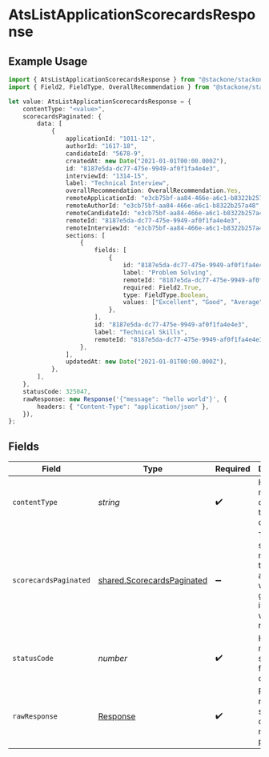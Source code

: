 # AtsListApplicationScorecardsResponse

## Example Usage

```typescript
import { AtsListApplicationScorecardsResponse } from "@stackone/stackone-client-ts/sdk/models/operations";
import { Field2, FieldType, OverallRecommendation } from "@stackone/stackone-client-ts/sdk/models/shared";

let value: AtsListApplicationScorecardsResponse = {
    contentType: "<value>",
    scorecardsPaginated: {
        data: [
            {
                applicationId: "1011-12",
                authorId: "1617-18",
                candidateId: "5678-9",
                createdAt: new Date("2021-01-01T00:00.000Z"),
                id: "8187e5da-dc77-475e-9949-af0f1fa4e4e3",
                interviewId: "1314-15",
                label: "Technical Interview",
                overallRecommendation: OverallRecommendation.Yes,
                remoteApplicationId: "e3cb75bf-aa84-466e-a6c1-b8322b257a48",
                remoteAuthorId: "e3cb75bf-aa84-466e-a6c1-b8322b257a48",
                remoteCandidateId: "e3cb75bf-aa84-466e-a6c1-b8322b257a48",
                remoteId: "8187e5da-dc77-475e-9949-af0f1fa4e4e3",
                remoteInterviewId: "e3cb75bf-aa84-466e-a6c1-b8322b257a48",
                sections: [
                    {
                        fields: [
                            {
                                id: "8187e5da-dc77-475e-9949-af0f1fa4e4e3",
                                label: "Problem Solving",
                                remoteId: "8187e5da-dc77-475e-9949-af0f1fa4e4e3",
                                required: Field2.True,
                                type: FieldType.Boolean,
                                values: ["Excellent", "Good", "Average", "Poor"],
                            },
                        ],
                        id: "8187e5da-dc77-475e-9949-af0f1fa4e4e3",
                        label: "Technical Skills",
                        remoteId: "8187e5da-dc77-475e-9949-af0f1fa4e4e3",
                    },
                ],
                updatedAt: new Date("2021-01-01T00:00.000Z"),
            },
        ],
    },
    statusCode: 325047,
    rawResponse: new Response('{"message": "hello world"}', {
        headers: { "Content-Type": "application/json" },
    }),
};
```

## Fields

| Field                                                                               | Type                                                                                | Required                                                                            | Description                                                                         |
| ----------------------------------------------------------------------------------- | ----------------------------------------------------------------------------------- | ----------------------------------------------------------------------------------- | ----------------------------------------------------------------------------------- |
| `contentType`                                                                       | *string*                                                                            | :heavy_check_mark:                                                                  | HTTP response content type for this operation                                       |
| `scorecardsPaginated`                                                               | [shared.ScorecardsPaginated](../../../sdk/models/shared/scorecardspaginated.md)     | :heavy_minus_sign:                                                                  | The scorecards related to the application with the given identifier were retrieved. |
| `statusCode`                                                                        | *number*                                                                            | :heavy_check_mark:                                                                  | HTTP response status code for this operation                                        |
| `rawResponse`                                                                       | [Response](https://developer.mozilla.org/en-US/docs/Web/API/Response)               | :heavy_check_mark:                                                                  | Raw HTTP response; suitable for custom response parsing                             |